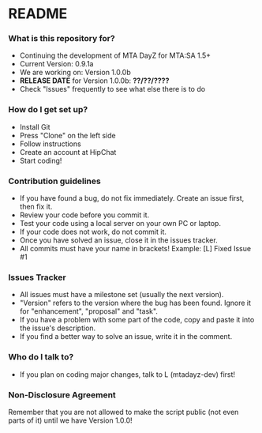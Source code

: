 # README #



### What is this repository for? ###

* Continuing the development of MTA DayZ for MTA:SA 1.5+
* Current Version: 0.9.1a
* We are working on: Version 1.0.0b
* **RELEASE DATE** for Version 1.0.0b: **??/??/????**
* Check "Issues" frequently to see what else there is to do

### How do I get set up? ###

* Install Git
* Press "Clone" on the left side
* Follow instructions
* Create an account at HipChat
* Start coding!

### Contribution guidelines ###

* If you have found a bug, do not fix immediately. Create an issue first, then fix it.
* Review your code before you commit it. 
* Test your code using a local server on your own PC or laptop.
* If your code does not work, do not commit it.
* Once you have solved an issue, close it in the issues tracker.
* All commits must have your name in brackets!
Example: [L] Fixed Issue #1

### Issues Tracker ###

* All issues must have a milestone set (usually the next version).
* "Version" refers to the version where the bug has been found. Ignore it for "enhancement", "proposal" and "task".
* If you have a problem with some part of the code, copy and paste it into the issue's description.
* If you find a better way to solve an issue, write it in the comment.

### Who do I talk to? ###

* If you plan on coding major changes, talk to L (mtadayz-dev) first!


### Non-Disclosure Agreement ###

Remember that you are not allowed to make the script public (not even parts of it) until we have Version 1.0.0!